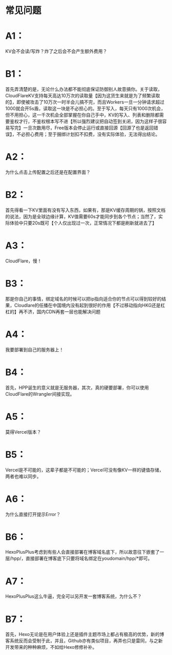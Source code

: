 # 常见问题

# A1：
KV会不会读/写炸？炸了之后会不会产生额外费用？
# B1：
首先弄清楚的是，无论什么办法都不能彻底保证防御别人故意搞你。关于读取，CloudFlareKV支持每天高达10万次的读取量【因为这货生来就是为了频繁读取的】，即使被攻击了10万次一时半会儿搞不完，而且Workers一旦一分钟请求超过1000就会开5s盾，读取这一块是不必担心的。至于写入，每天只有1000次机会，但不用担心，这一千次机会全部掌握在你自己手中，KV的写入、列表和删除都需要鉴权才行，不鉴权根本写不进【所以强烈建议把自动签到关闭，因为这样子很容易写完】一旦次数用尽，Free版本会停止运行或直接回源【回源了也是返回错误】，不必担心费用；至于捆绑计划扣不扣费，没有实际体验，无法得出结论。

# A2：
为什么点击上传配置之后还是在配置界面？
# B2：
首先得看一下KV里面有没有写入东西，如果有，那是KV缓存周期的锅，按照文档的说法，因为是全球边缘计算，KV值需要60s才能同步到各个节点；当然了，实际体验中只要20s既可【个人仅出现过一次，正常情况下都是刷新就进去了】

# A3：
CloudFlare，慢！
# B3：
那是你自己的事情，绑定域名的时候可以把ip指向适合你的节点可以得到较好的结果，Cloudlare的任播在中国境内没有起到很好的作用【不过移动指向HKG还是杠杠的】再不济，国内CDN再套一层也能解决问题

# A4：
我要部署到自己的服务器上！
# B4：
首先，HPP诞生的意义就是无服务器，其次，真的硬要部署，你可以使用CloudFlare的Wrangler间接实现。

# A5：
莫得Vercel版本？

# B5：
Vercel是不可能的，这辈子都是不可能的；Vercel可没有像KV一样的键值存储，两者也难以同步。

# A6：
为什么直接打开提示Error？

# B6：
HexoPlusPlus考虑到有些人会直接部署在博客域名底下，所以故意往下嵌套了一层/hpp/，直接部署在博客底下只要将域名绑定在youdomain/hpp/*即可。

# A7：
HexoPlusPlus这么牛逼，完全可以另开发一套博客系统，为什么不？

# B7：
首先，Hexo无论是在用户体验上还是插件主题市场上都占有极高的优势，新的博客系统反而会受制于此，并且，Github亦有类似项目，再弄也只是雷同，与之新开发带来的种种麻烦，不如给Hexo修修补补。